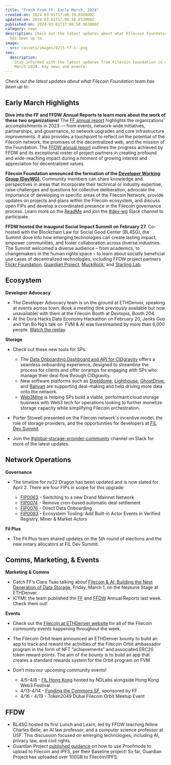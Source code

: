 ```yaml
---
title: "Fresh From FF: Early March, 2024"
created-on: 2024-03-01T17:08:58.836000Z
updated-on: 2024-03-01T17:08:58.852000Z
published-on: 2024-03-01T17:08:58.863000Z
category: news
description: Check out the latest updates about what Filecoin Foundation team
  has been up to.
image:
  src: /assets/images/0215-ff-1-.png
seo:
  description:
    Stay informed with the latest updates from Filecoin Foundation in early
    March 2024. Key news and events.
---
```


_Check out the latest updates about what Filecoin Foundation team has been up to._

## Early March Highlights

**Dive into the FF and FFDW Annual Reports to learn more about the work of these two organizations!** The [FF annual report](https://link.fil.org/report24) highlights the organizations’ accomplishments in 2023 –– from events, network-wide initiatives, partnerships, and governance, to network upgrades and core infrastructure improvements. It also provides a touchpoint to reflect on the potential of the Filecoin network, the promises of the decentralized web, and the mission of the Foundation. The [FFDW annual report](https://link.ffdweb.org/report24) outlines the progress achieved by FFDW and its exceptional roster of project partners in creating profound and wide-reaching impact during a moment of growing interest and appreciation for decentralized values.

**Filecoin Foundation announced the formation of the [Developer Working Group (DevWG)](https://github.com/filecoin-project/DeveloperWG).** Community members can share knowledge and perspectives in areas that incorporate their technical or industry expertise, raise challenges and questions for collective deliberation, advocate the importance of developing in specific areas of the Filecoin Network, provide updates on projects and plans within the Filecoin ecosystem, and discuss open FIPs and develop a coordinated presence in the Filecoin governance process. Learn more on the [ReadMe](https://github.com/filecoin-project/DeveloperWG) and join the [\#dev-wg](https://filecoinproject.slack.com/archives/C06G5K8H3J7) Slack channel to participate.

**FFDW hosted the inaugural Social Impact Summit on February 27.** Co-hosted with the Blockchain Law for Social Good Center (BL4SG), the Summit dove into how emerging technologies can create lasting impact, empower communities, and foster collaboration across diverse industries. The Summit welcomed a diverse audience – from academics, to changemakers in the human rights space – to learn about socially beneficial use cases of decentralized technologies, including FFDW project partners [Flickr Foundation](https://www.flickr.org/), [Guardian Project](https://guardianproject.info/), [MuckRock](https://www.muckrock.com/), and [Starling Lab](https://www.starlinglab.org/).

## Ecosystem

**Developer Advocacy**

- The Developer Advocacy team is on the ground at ETHDenver, speaking at events across town. Book a meeting (link previously available but now unavailable) with them at the Filecoin Booth at Devtopia, Booth 204.
- At the Dora Hacks Data Economy Hackathon on February 20, Jenks Guo and Yan Bo Ng’s talk on  FVM & AI was livestreamed by more than 6,000 people. [Watch the replay](https://www.youtube.com/watch?v=usBgjBpYxNQ).

**Storage**

- Check out these new tools for SPs:

  - The [Data Onboarding Dashboard and API for CIDgravity](https://app.cidgravity.com/) offers a seamless onboarding experience, designed to streamline the process for clients and offer onramps for engaging with SPs who manage their deal flow through CIDgravity.
  - New software platforms such as [Steeldome](https://www.steeldomecyber.com/), [Lighthouse](/ecosystem-projects/lighthouse/), [GhostDrive](https://ghostdrive.com/), and [Banyan](/ecosystem-projects/banyan/) are supporting deal-making and help driving more data onto the network.
  - [Web3Mine](https://www.web3mine.io/provide) is helping SPs build a viable, performant cloud storage business with Web3 tech for operations looking to further monetize storage capacity while simplifying Filecoin orchestration.

- Porter Stowell presented on the Filecoin network's incentive model, the role of storage providers, and the opportunities for developers at [FIL Dev Summit](https://fildev.io/FDS-3).
- Join the [\#global-storage-provider-community](https://filecoinproject.slack.com/archives/C02GQUMFQVA) channel on Slack for more of the latest updates.

## Network Operations

**Governance**

- The timeline for nv22 Dragon has been updated and is now slated for April 2. There are four FIPs in scope for this upgrade:

  - [FIP0063](https://github.com/filecoin-project/FIPs/blob/master/FIPS/fip-0063.md) - Switching to a new Drand Mainnet Network
  - [FIP0074](https://github.com/filecoin-project/FIPs/blob/master/FIPS/fip-0074.md) - Remove cron-based automatic deal settlement
  - [FIP0076](https://github.com/filecoin-project/FIPs/blob/master/FIPS/fip-0076.md) - Direct Data Onboarding
  - [FIP0083](https://github.com/filecoin-project/FIPs/blob/master/FIPS/fip-0083.md) - Ecosystem Tooling: Add Built-in Actor Events in Verified Registry, Miner & Market Actors

**Fil Plus**

- The Fil Plus team shared updates on the 5th round of elections and the new notary allocators at FIL Dev Summit.

## Comms, Marketing, & Events

**Marketing & Comms**

- Catch FF’s Clara Tsao talking about [Filecoin & AI: Building the Next Generation of Data Storage](https://hub.fil.org/events/ethdenver/see-the-schedule), Friday, March 1, on the Neptune Stage at ETHDenver.
- ICYMI: the team published the [FF](https://link.fil.org/report24) and [FFDW](https://link.ffdweb.org/report24) Annual Reports last week. Check them out!

**Events**

- Check out the [Filecoin at ETHDenver website](https://hub.fil.org/ethdenver2024) for all of the Filecoin community events happening throughout the week.
- The Filecoin Orbit team announced an ETHDenver bounty to build an app to track and reward the activities of the Filecoin Orbit ambassador program in the form of NFT “achievements” and associated ERC20 token reward points. The aim of the bounty is to build an app that creates a standard rewards system for the Orbit program on FVM.
- Don’t miss our upcoming community events!

  - 4/5-4/8 - [FIL Hong Kong](/events/fil-hong-kong-hosted-by-ndlabs) hosted by NDLabs alongside Hong Kong Web3 Festival
  - 4/13-4/14 - [Funding the Commons SF](/events/funding-the-commons), sponsored by FF
  - 4/16 - 4/19 - Token2049 Dubai Filecoin Orbit Meetup Event

## FFDW

- BL4SG hosted its first Lunch and Learn, led by FFDW teaching fellow Charles Belle, an AI law professor, and a computer science professor at USF. This discussion focused on emerging technologies, including AI, privacy law, and civil rights.
- Guardian Project [published guidance](https://proofmode.org/preserve) on how to use Proofmode to upload to Filecoin and IPFS, per their Baseline project! So far, Guardian Project has uploaded over 100GB to Filecoin/IPFS.

